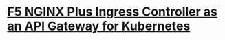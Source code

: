 # [F5 NGINX Plus Ingress Controller as an API Gateway for Kubernetes](https://clouddocs.f5.com/training/community/nginx/html/class11/class11.html)
